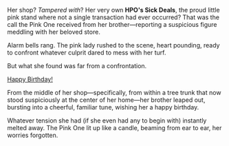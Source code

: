 <!-- title: Birthday Girl -->

Her shop? _Tampered with_? Her very own **HPO's Sick Deals**, the proud little pink stand where not a single transaction had ever occurred? That was the call the Pink One received from her brother—reporting a suspicious figure meddling with her beloved store.

Alarm bells rang. The pink lady rushed to the scene, heart pounding, ready to confront whatever culprit dared to mess with her turf.

But what she found was far from a confrontation.

[Happy Birthday!](#embed:https://www.youtube.com/live/EKjcWfEGsB0?si=s8GiS__Q7mOaFuB_&t=436)

From the middle of her shop—specifically, from within a tree trunk that now stood suspiciously at the center of her home—her brother leaped out, bursting into a cheerful, familiar tune, wishing her a happy birthday.

Whatever tension she had (if she even had any to begin with) instantly melted away. The Pink One lit up like a candle, beaming from ear to ear, her worries forgotten.